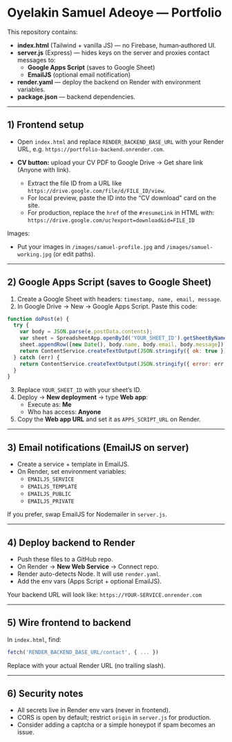 # Oyelakin Samuel Adeoye — Portfolio

This repository contains:
- **index.html** (Tailwind + vanilla JS) — no Firebase, human‑authored UI.
- **server.js** (Express) — hides keys on the server and proxies contact messages to:
  - **Google Apps Script** (saves to Google Sheet)
  - **EmailJS** (optional email notification)
- **render.yaml** — deploy the backend on Render with environment variables.
- **package.json** — backend dependencies.

---

## 1) Frontend setup

- Open `index.html` and replace `RENDER_BACKEND_BASE_URL` with your Render URL, e.g.
  `https://portfolio-backend.onrender.com`.

- **CV button:** upload your CV PDF to Google Drive → Get share link (Anyone with link).
  - Extract the file ID from a URL like `https://drive.google.com/file/d/FILE_ID/view`.
  - For local preview, paste the ID into the “CV download” card on the site.
  - For production, replace the `href` of the `#resumeLink` in HTML with:
    `https://drive.google.com/uc?export=download&id=FILE_ID`

Images:
- Put your images in `/images/samuel-profile.jpg` and `/images/samuel-working.jpg` (or edit paths).

---

## 2) Google Apps Script (saves to Google Sheet)

1. Create a Google Sheet with headers: `timestamp, name, email, message`.
2. In Google Drive → New → Google Apps Script. Paste this code:

```javascript
function doPost(e) {
  try {
    var body = JSON.parse(e.postData.contents);
    var sheet = SpreadsheetApp.openById('YOUR_SHEET_ID').getSheetByName('Sheet1');
    sheet.appendRow([new Date(), body.name, body.email, body.message]);
    return ContentService.createTextOutput(JSON.stringify({ ok: true })).setMimeType(ContentService.MimeType.JSON);
  } catch (err) {
    return ContentService.createTextOutput(JSON.stringify({ error: err.message })).setMimeType(ContentService.MimeType.JSON);
  }
}
```

3. Replace `YOUR_SHEET_ID` with your sheet’s ID.
4. Deploy → **New deployment** → type **Web app**:
   - Execute as: **Me**
   - Who has access: **Anyone**
5. Copy the **Web app URL** and set it as `APPS_SCRIPT_URL` on Render.

---

## 3) Email notifications (EmailJS on server)

- Create a service + template in EmailJS.
- On Render, set environment variables:
  - `EMAILJS_SERVICE`
  - `EMAILJS_TEMPLATE`
  - `EMAILJS_PUBLIC`
  - `EMAILJS_PRIVATE`

If you prefer, swap EmailJS for Nodemailer in `server.js`.

---

## 4) Deploy backend to Render

- Push these files to a GitHub repo.
- On Render → **New Web Service** → Connect repo.
- Render auto-detects Node. It will use `render.yaml`.
- Add the env vars (Apps Script + optional EmailJS).

Your backend URL will look like: `https://YOUR-SERVICE.onrender.com`

---

## 5) Wire frontend to backend

In `index.html`, find:

```js
fetch('RENDER_BACKEND_BASE_URL/contact', { ... })
```

Replace with your actual Render URL (no trailing slash).

---

## 6) Security notes

- All secrets live in Render env vars (never in frontend).
- CORS is open by default; restrict `origin` in `server.js` for production.
- Consider adding a captcha or a simple honeypot if spam becomes an issue.

